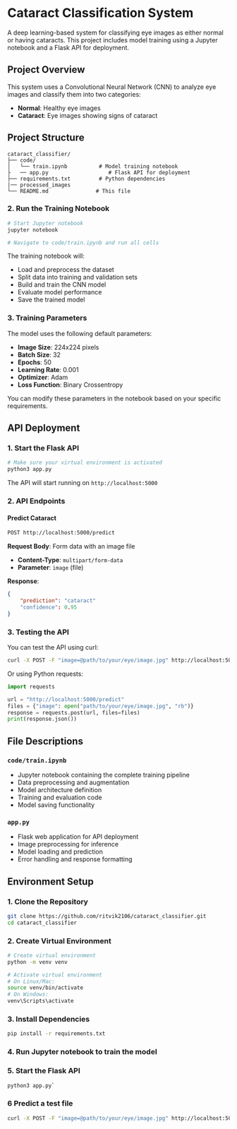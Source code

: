# Cataract Classification System

A deep learning-based system for classifying eye images as either normal or having cataracts. This project includes model training using a Jupyter notebook and a Flask API for deployment.

## Project Overview

This system uses a Convolutional Neural Network (CNN) to analyze eye images and classify them into two categories:
- **Normal**: Healthy eye images
- **Cataract**: Eye images showing signs of cataract

## Project Structure

```
cataract_classifier/
├── code/
│   └── train.ipynb          # Model training notebook
├   ── app.py                   # Flask API for deployment
├── requirements.txt         # Python dependencies
|── processed_images
└── README.md               # This file
```

### 2. Run the Training Notebook

```bash
# Start Jupyter notebook
jupyter notebook

# Navigate to code/train.ipynb and run all cells
```

The training notebook will:
- Load and preprocess the dataset
- Split data into training and validation sets
- Build and train the CNN model
- Evaluate model performance
- Save the trained model

### 3. Training Parameters

The model uses the following default parameters:
- **Image Size**: 224x224 pixels
- **Batch Size**: 32
- **Epochs**: 50
- **Learning Rate**: 0.001
- **Optimizer**: Adam
- **Loss Function**: Binary Crossentropy

You can modify these parameters in the notebook based on your specific requirements.

## API Deployment

### 1. Start the Flask API

```bash
# Make sure your virtual environment is activated
python3 app.py
```

The API will start running on `http://localhost:5000`

### 2. API Endpoints

#### Predict Cataract
```bash
POST http://localhost:5000/predict
```

**Request Body**: Form data with an image file
- **Content-Type**: `multipart/form-data`
- **Parameter**: `image` (file)

**Response**:
```json
{
    "prediction": "cataract"
    "confidence": 0.95
}
```

### 3. Testing the API

You can test the API using curl:

```bash
curl -X POST -F "image=@path/to/your/eye/image.jpg" http://localhost:5000/predict
```

Or using Python requests:

```python
import requests

url = "http://localhost:5000/predict"
files = {"image": open("path/to/your/eye/image.jpg", "rb")}
response = requests.post(url, files=files)
print(response.json())
```

## File Descriptions

### `code/train.ipynb`
- Jupyter notebook containing the complete training pipeline
- Data preprocessing and augmentation
- Model architecture definition
- Training and evaluation code
- Model saving functionality

### `app.py`
- Flask web application for API deployment
- Image preprocessing for inference
- Model loading and prediction
- Error handling and response formatting


## Environment Setup

### 1. Clone the Repository

```bash
git clone https://github.com/ritvik2106/cataract_classifier.git
cd cataract_classifier
```

### 2. Create Virtual Environment

```bash
# Create virtual environment
python -m venv venv

# Activate virtual environment
# On Linux/Mac:
source venv/bin/activate
# On Windows:
venv\Scripts\activate
```

### 3. Install Dependencies

```bash
pip install -r requirements.txt
```

### 4. Run Jupyter notebook to train the model

### 5. Start the Flask API

```bash
python3 app.py`
```

### 6 Predict a test file

```bash
curl -X POST -F "image=@path/to/your/eye/image.jpg" http://localhost:5000/predict
```